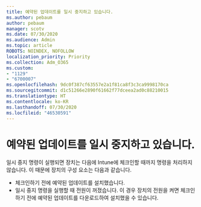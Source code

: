 ```yaml
---
title: 예약된 업데이트를 일시 중지하고 있습니다.
ms.author: pebaum
author: pebaum
manager: scotv
ms.date: 07/30/2020
ms.audience: Admin
ms.topic: article
ROBOTS: NOINDEX, NOFOLLOW
localization_priority: Priority
ms.collection: Adm_O365
ms.custom:
- "1129"
- "6700007"
ms.openlocfilehash: 9dc0f387cf63557e2a1f81ca8f3c3ca9998170ca
ms.sourcegitcommit: d1c51266e2890f61662f77dceea2ad0c88210015
ms.translationtype: HT
ms.contentlocale: ko-KR
ms.lasthandoff: 07/30/2020
ms.locfileid: "46530591"
---
```

# <a name="pausing-scheduled-updates"></a>예약된 업데이트를 일시 중지하고 있습니다.

일시 중지 명령이 실행되면 장치는 다음에 Intune에 체크인할 때까지 명령을 처리하지 않습니다. 이 때문에 장치의 구성 요소는 다음과 같습니다.

- 체크인하기 전에 예약된 업데이트를 설치했습니다.
- 일시 중지 명령을 실행할 때 전원이 꺼졌습니다. 이 경우 장치의 전원을 켜면 체크인하기 전에 예약된 업데이트를 다운로드하여 설치했을 수 있습니다.